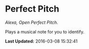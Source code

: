 # Perfect Pitch
*Alexa, Open Perfect Pitch.*

Plays a musical note for you to identify.

**Last Updated:** 2016-03-08 15:32:41